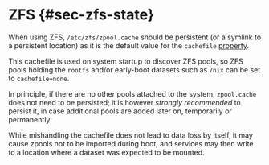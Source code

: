 # ZFS {#sec-zfs-state}

When using ZFS, `/etc/zfs/zpool.cache` should be persistent (or a symlink to a persistent
location) as it is the default value for the `cachefile` [property](man:zpoolprops(7)).

This cachefile is used on system startup to discover ZFS pools, so ZFS pools
holding the `rootfs` and/or early-boot datasets such as `/nix` can be set to
`cachefile=none`.

In principle, if there are no other pools attached to the system, `zpool.cache`
does not need to be persisted; it is however *strongly recommended* to persist
it, in case additional pools are added later on, temporarily or permanently:

While mishandling the cachefile does not lead to data loss by itself, it may
cause zpools not to be imported during boot, and services may then write to a
location where a dataset was expected to be mounted.
